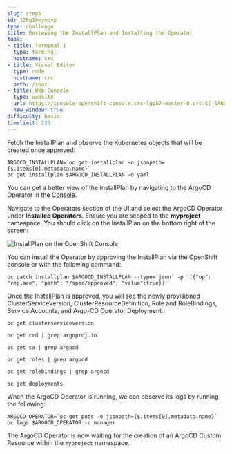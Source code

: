```yaml
---
slug: step5
id: 126g1hwymcvp
type: challenge
title: Reviewing the InstallPlan and Installing the Operator
tabs:
- title: Terminal 1
  type: terminal
  hostname: crc
- title: Visual Editor
  type: code
  hostname: crc
  path: /root
- title: Web Console
  type: website
  url: https://console-openshift-console.crc-lgph7-master-0.crc.${_SANDBOX_ID}.instruqt.io
  new_window: true
difficulty: basic
timelimit: 225
---
```

Fetch the InstallPlan and observe the Kubernetes objects that will be created once approved:

```
ARGOCD_INSTALLPLAN=`oc get installplan -o jsonpath={$.items[0].metadata.name}`
oc get installplan $ARGOCD_INSTALLPLAN -o yaml
```


You can get a better view of the InstallPlan by navigating to the ArgoCD Operator in the [Console](https://console-openshift-console-[[HOST_SUBDOMAIN]]-443-[[KATACODA_HOST]].environments.katacoda.com/).

Navigate to the Operators section of the UI and select the ArgoCD Operator under **Installed Operators**. Ensure you are scoped to the **myproject** namespace. You should click on the InstallPlan on the bottom right of the screen:

![InstallPlan on the OpenShift Console](https://raw.githubusercontent.com/openshift-instruqt/instruqt/master/assets/operatorframework/operator-lifecycle-manager/olm-installplan.png)

You can install the Operator by approving the InstallPlan via the OpenShift console or with the following command:

```
oc patch installplan $ARGOCD_INSTALLPLAN --type='json' -p '[{"op": "replace", "path": "/spec/approved", "value":true}]'
```



Once the InstallPlan is approved, you will see the newly provisioned ClusterServiceVersion, ClusterResourceDefinition, Role and RoleBindings, Service Accounts, and Argo-CD Operator Deployment.

```
oc get clusterserviceversion
```


```
oc get crd | grep argoproj.io
```


```
oc get sa | grep argocd
```


```
oc get roles | grep argocd
```


```
oc get rolebindings | grep argocd
```


```
oc get deployments
```



When the ArgoCD Operator is running, we can observe its logs by running the following:

```
ARGOCD_OPERATOR=`oc get pods -o jsonpath={$.items[0].metadata.name}`
oc logs $ARGOCD_OPERATOR -c manager
```


The ArgoCD Operator is now waiting for the creation of an ArgoCD Custom Resource within the `myproject` namespace.
